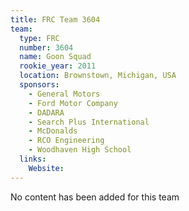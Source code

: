 ```yaml
---
title: FRC Team 3604
team:
  type: FRC
  number: 3604
  name: Goon Squad
  rookie_year: 2011
  location: Brownstown, Michigan, USA
  sponsors:
    - General Motors
    - Ford Motor Company
    - DADARA
    - Search Plus International
    - McDonalds
    - RCO Engineering
    - Woodhaven High School
  links:
    Website: 
---
```

No content has been added for this team